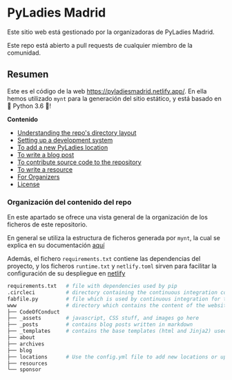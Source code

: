 # PyLadies Madrid

Este sitio web está gestionado por la organizadoras de PyLadies Madrid. 

Este repo está abierto a pull requests de cualquier miembro de la comunidad.

## Resumen

Este es el código de la web https://pyladiesmadrid.netlify.app/. En ella hemos 
utilizado `mynt` para la generación del sitio estático, y está basado en 
🐍 Python 3.6 🐍!

**Contenido**
- [Understanding the repo's directory layout](#understanding-the-repos-directory-layout)
- [Setting up a development system](#setting-up-a-development-system)
- [To add a new PyLadies location](#to-add-a-new-pyladies-location)
- [To write a blog post](#to-write-a-blog-post)
- [To contribute source code to the repository](#to-contribute-to-the-repository)
- [To write a resource](#to-write-a-resource-more-sticky-than-a-blog-post)
- [For Organizers](#for-organizers)
- [License](#license)

### Organización del contenido del repo

En este apartado se ofrece una vista general de la organización de los ficheros 
de este repositorio.

En general se utiliza la estructura de ficheros generada por `mynt`, la cual se 
explica en su documentación [aquí](https://mynt.uhnomoli.com/docs/quickstart/)

Además, el fichero `requirements.txt` contiene las dependencias del proyecto, y
los ficheros `runtime.txt` y `netlify.toml` sirven para facilitar la configuración
de su despliegue en [netlify](https://www.netlify.com/)

```bash
requirements.txt   # file with dependencies used by pip
.circleci          # directory containing the continuous integration configuration settings
fabfile.py         # file which is used by continuous integration for testing and deployment
www                # directory which contains the content of the website
├── CodeOfConduct
├── _assets        # javascript, CSS stuff, and images go here
├── _posts         # contains blog posts written in markdown
├── _templates     # contains the base templates (html and Jinja2) used by the site
├── about
├── archives
├── blog
├── locations      # Use the config.yml file to add new locations or update location info
├── resources
└── sponsor
```